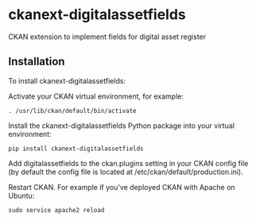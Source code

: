 # ckanext-digitalassetfields
CKAN extension to implement fields for digital asset register

## Installation

To install ckanext-digitalassetfields:

Activate your CKAN virtual environment, for example:
```
. /usr/lib/ckan/default/bin/activate
```
Install the ckanext-digitalassetfields Python package into your virtual environment:
```
pip install ckanext-digitalassetfields
```

Add digitalassetfields to the ckan.plugins setting in your CKAN config file (by default the config file is located at /etc/ckan/default/production.ini).

Restart CKAN. For example if you've deployed CKAN with Apache on Ubuntu:
```
sudo service apache2 reload
```
